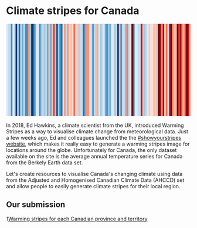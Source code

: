 # Climate stripes for Canada

![Warming Stripes for Canada from 1901-2018 from showyourstripes.info](plots/canada-warming-stripes-1901-2018-from-showyourstripes.png)

In 2018, Ed Hawkins, a climate scientist from the UK, introduced Warming Stripes as a way to visualise climate change from meteorological data. Just a few weeks ago, Ed and colleagues launched the the [#showyourstripes website](https://showyourstripes.info), which makes it really easy to generate a warming stripes image for locations around the globe. Unfortunately for Canada, the only dataset available on the site is the average annual temperature series for Canada from the Berkely Earth data set.

Let's create resources to visualise Canada's changing climate using data from the Adjusted and Homogenised Canadian Climate Data (AHCCD) set and allow people to easily generate climate stripes for their local region.

## Our submission

1[Warming stripes for each Canadian province and territory](plots/climate-stripes-geographical-small.svg)
